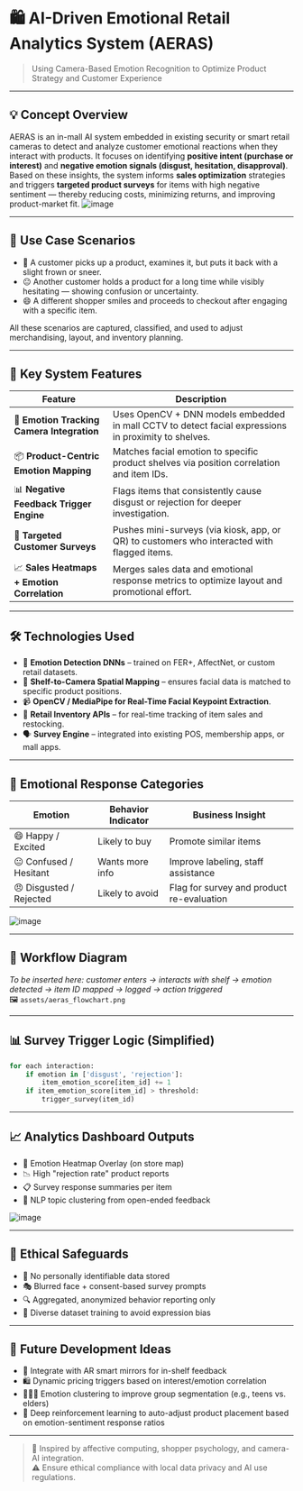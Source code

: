 # 🛍️ AI-Driven Emotional Retail Analytics System (AERAS)  
> Using Camera-Based Emotion Recognition to Optimize Product Strategy and Customer Experience

---

## 💡 Concept Overview  
AERAS is an in-mall AI system embedded in existing security or smart retail cameras to detect and analyze customer emotional reactions when they interact with products. It focuses on identifying **positive intent (purchase or interest)** and **negative emotion signals (disgust, hesitation, disapproval)**. Based on these insights, the system informs **sales optimization** strategies and triggers **targeted product surveys** for items with high negative sentiment — thereby reducing costs, minimizing returns, and improving product-market fit.
![image](https://github.com/user-attachments/assets/214b6b4c-6ad6-44da-835e-fe12a5d2776c)

---

## 🎯 Use Case Scenarios

- 🧍 A customer picks up a product, examines it, but puts it back with a slight frown or sneer.  
- 😐 Another customer holds a product for a long time while visibly hesitating — showing confusion or uncertainty.  
- 😄 A different shopper smiles and proceeds to checkout after engaging with a specific item.  

All these scenarios are captured, classified, and used to adjust merchandising, layout, and inventory planning.

---

## 🧬 Key System Features

| Feature | Description |
|--------|-------------|
| 🎥 **Emotion Tracking Camera Integration** | Uses OpenCV + DNN models embedded in mall CCTV to detect facial expressions in proximity to shelves. |
| 📦 **Product-Centric Emotion Mapping** | Matches facial emotion to specific product shelves via position correlation and item IDs. |
| 📊 **Negative Feedback Trigger Engine** | Flags items that consistently cause disgust or rejection for deeper investigation. |
| 🧪 **Targeted Customer Surveys** | Pushes mini-surveys (via kiosk, app, or QR) to customers who interacted with flagged items. |
| 📈 **Sales Heatmaps + Emotion Correlation** | Merges sales data and emotional response metrics to optimize layout and promotional effort. |

---

## 🛠️ Technologies Used

- 🤖 **Emotion Detection DNNs** – trained on FER+, AffectNet, or custom retail datasets.  
- 📍 **Shelf-to-Camera Spatial Mapping** – ensures facial data is matched to specific product positions.  
- 📹 **OpenCV / MediaPipe for Real-Time Facial Keypoint Extraction**.  
- 📶 **Retail Inventory APIs** – for real-time tracking of item sales and restocking.  
- 🗣️ **Survey Engine** – integrated into existing POS, membership apps, or mall apps.

---

## 🧠 Emotional Response Categories

| Emotion | Behavior Indicator | Business Insight |
|--------|--------------------|------------------|
| 😄 Happy / Excited | Likely to buy | Promote similar items |
| 😐 Confused / Hesitant | Wants more info | Improve labeling, staff assistance |
| 😠 Disgusted / Rejected | Likely to avoid | Flag for survey and product re-evaluation |

![image](https://github.com/user-attachments/assets/5c9dbae2-c053-4069-b351-cf3c668df839)

---

## 🧾 Workflow Diagram  
*To be inserted here: customer enters → interacts with shelf → emotion detected → item ID mapped → logged → action triggered*  
🖼️ `assets/aeras_flowchart.png`

---

## 📊 Survey Trigger Logic (Simplified)

```python
for each interaction:
    if emotion in ['disgust', 'rejection']:
        item_emotion_score[item_id] += 1
    if item_emotion_score[item_id] > threshold:
        trigger_survey(item_id)
```

---

## 📈 Analytics Dashboard Outputs

- 🧭 Emotion Heatmap Overlay (on store map)  
- 📉 High "rejection rate" product reports  
- 📋 Survey response summaries per item  
- 💬 NLP topic clustering from open-ended feedback

![image](https://github.com/user-attachments/assets/2fbda754-2a31-46c1-a30f-acae3fe9df30)

---

## 🔐 Ethical Safeguards

- 🙈 No personally identifiable data stored  
- 🎭 Blurred face + consent-based survey prompts  
- 🔍 Aggregated, anonymized behavior reporting only  
- 👥 Diverse dataset training to avoid expression bias

---

## 📘 Future Development Ideas

- 🤝 Integrate with AR smart mirrors for in-shelf feedback  
- 🛍️ Dynamic pricing triggers based on interest/emotion correlation  
- 🧑‍🤝‍🧑 Emotion clustering to improve group segmentation (e.g., teens vs. elders)  
- 🧠 Deep reinforcement learning to auto-adjust product placement based on emotion-sentiment response ratios  

---

> 🧠 Inspired by affective computing, shopper psychology, and camera-AI integration.  
> ⚠️ Ensure ethical compliance with local data privacy and AI use regulations.
